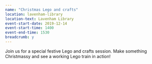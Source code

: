 ```yaml
---
name: "Christmas Lego and crafts"
location: lavenham-library
location-text: Lavenham Library
event-start-date: 2019-12-14
event-start-time: 1400
event-end-time: 1530
breadcrumb: y
---
```


Join us for a special festive Lego and crafts session. Make something Christmassy and see a working Lego train in action!
